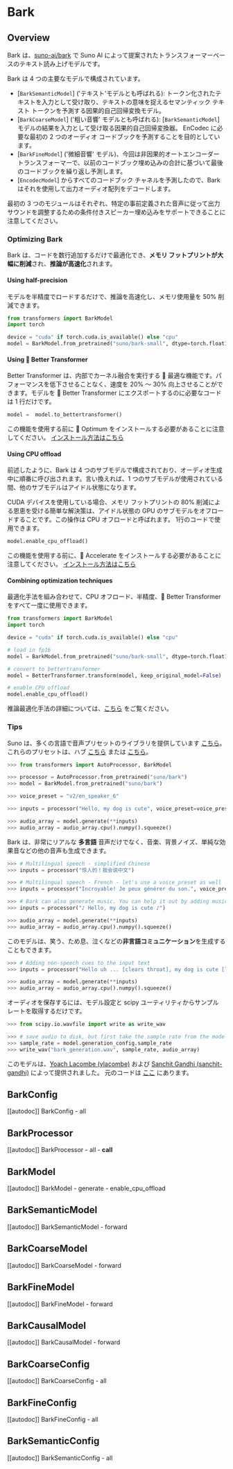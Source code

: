 <!--Copyright 2023 The HuggingFace Team. All rights reserved.

Licensed under the Apache License, Version 2.0 (the "License"); you may not use this file except in compliance with
the License. You may obtain a copy of the License at

http://www.apache.org/licenses/LICENSE-2.0

Unless required by applicable law or agreed to in writing, software distributed under the License is distributed on
an "AS IS" BASIS, WITHOUT WARRANTIES OR CONDITIONS OF ANY KIND, either express or implied. See the License for the
specific language governing permissions and limitations under the License.
-->

# Bark

## Overview

Bark は、[suno-ai/bark](https://github.com/suno-ai/bark) で Suno AI によって提案されたトランスフォーマーベースのテキスト読み上げモデルです。


Bark は 4 つの主要なモデルで構成されています。

- [`BarkSemanticModel`] ('テキスト'モデルとも呼ばれる): トークン化されたテキストを入力として受け取り、テキストの意味を捉えるセマンティック テキスト トークンを予測する因果的自己回帰変換モデル。
- [`BarkCoarseModel`] ('粗い音響' モデルとも呼ばれる): [`BarkSemanticModel`] モデルの結果を入力として受け取る因果的自己回帰変換器。 EnCodec に必要な最初の 2 つのオーディオ コードブックを予測することを目的としています。
- [`BarkFineModel`] ('微細音響' モデル)、今回は非因果的オートエンコーダー トランスフォーマーで、以前のコードブック埋め込みの合計に基づいて最後のコードブックを繰り返し予測します。
- [`EncodecModel`] からすべてのコードブック チャネルを予測したので、Bark はそれを使用して出力オーディオ配列をデコードします。

最初の 3 つのモジュールはそれぞれ、特定の事前定義された音声に従って出力サウンドを調整するための条件付きスピーカー埋め込みをサポートできることに注意してください。

### Optimizing Bark

Bark は、コードを数行追加するだけで最適化でき、**メモリ フットプリントが大幅に削減**され、**推論が高速化**されます。

#### Using half-precision

モデルを半精度でロードするだけで、推論を高速化し、メモリ使用量を 50% 削減できます。

```python
from transformers import BarkModel
import torch

device = "cuda" if torch.cuda.is_available() else "cpu"
model = BarkModel.from_pretrained("suno/bark-small", dtype=torch.float16).to(device)
```

#### Using 🤗 Better Transformer

Better Transformer は、内部でカーネル融合を実行する 🤗 最適な機能です。パフォーマンスを低下させることなく、速度を 20% ～ 30% 向上させることができます。モデルを 🤗 Better Transformer にエクスポートするのに必要なコードは 1 行だけです。

```python
model =  model.to_bettertransformer()
```

この機能を使用する前に 🤗 Optimum をインストールする必要があることに注意してください。 [インストール方法はこちら](https://huggingface.co/docs/optimum/installation)

#### Using CPU offload

前述したように、Bark は 4 つのサブモデルで構成されており、オーディオ生成中に順番に呼び出されます。言い換えれば、1 つのサブモデルが使用されている間、他のサブモデルはアイドル状態になります。

CUDA デバイスを使用している場合、メモリ フットプリントの 80% 削減による恩恵を受ける簡単な解決策は、アイドル状態の GPU のサブモデルをオフロードすることです。この操作は CPU オフロードと呼ばれます。 1行のコードで使用できます。

```python
model.enable_cpu_offload()
```

この機能を使用する前に、🤗 Accelerate をインストールする必要があることに注意してください。 [インストール方法はこちら](https://huggingface.co/docs/accelerate/basic_tutorials/install)

#### Combining optimization techniques

最適化手法を組み合わせて、CPU オフロード、半精度、🤗 Better Transformer をすべて一度に使用できます。

```python
from transformers import BarkModel
import torch

device = "cuda" if torch.cuda.is_available() else "cpu"

# load in fp16
model = BarkModel.from_pretrained("suno/bark-small", dtype=torch.float16).to(device)

# convert to bettertransformer
model = BetterTransformer.transform(model, keep_original_model=False)

# enable CPU offload
model.enable_cpu_offload()
```

推論最適化手法の詳細については、[こちら](https://huggingface.co/docs/transformers/perf_infer_gpu_one) をご覧ください。

### Tips

Suno は、多くの言語で音声プリセットのライブラリを提供しています [こちら](https://suno-ai.notion.site/8b8e8749ed514b0cbf3f699013548683?v=bc67cff786b04b50b3ceb756fd05f68c)。
これらのプリセットは、ハブ [こちら](https://huggingface.co/suno/bark-small/tree/main/speaker_embeddings) または [こちら](https://huggingface.co/suno/bark/tree/main/speaker_embeddings)。

```python
>>> from transformers import AutoProcessor, BarkModel

>>> processor = AutoProcessor.from_pretrained("suno/bark")
>>> model = BarkModel.from_pretrained("suno/bark")

>>> voice_preset = "v2/en_speaker_6"

>>> inputs = processor("Hello, my dog is cute", voice_preset=voice_preset)

>>> audio_array = model.generate(**inputs)
>>> audio_array = audio_array.cpu().numpy().squeeze()
```

Bark は、非常にリアルな **多言語** 音声だけでなく、音楽、背景ノイズ、単純な効果音などの他の音声も生成できます。

```python
>>> # Multilingual speech - simplified Chinese
>>> inputs = processor("惊人的！我会说中文")

>>> # Multilingual speech - French - let's use a voice_preset as well
>>> inputs = processor("Incroyable! Je peux générer du son.", voice_preset="fr_speaker_5")

>>> # Bark can also generate music. You can help it out by adding music notes around your lyrics.
>>> inputs = processor("♪ Hello, my dog is cute ♪")

>>> audio_array = model.generate(**inputs)
>>> audio_array = audio_array.cpu().numpy().squeeze()
```

このモデルは、笑う、ため息、泣くなどの**非言語コミュニケーション**を生成することもできます。


```python
>>> # Adding non-speech cues to the input text
>>> inputs = processor("Hello uh ... [clears throat], my dog is cute [laughter]")

>>> audio_array = model.generate(**inputs)
>>> audio_array = audio_array.cpu().numpy().squeeze()
```

オーディオを保存するには、モデル設定と scipy ユーティリティからサンプル レートを取得するだけです。

```python
>>> from scipy.io.wavfile import write as write_wav

>>> # save audio to disk, but first take the sample rate from the model config
>>> sample_rate = model.generation_config.sample_rate
>>> write_wav("bark_generation.wav", sample_rate, audio_array)
```

このモデルは、[Yoach Lacombe (ylacombe)](https://huggingface.co/ylacombe) および [Sanchit Gandhi (sanchit-gandhi)](https://github.com/sanchit-gandhi) によって提供されました。
元のコードは [ここ](https://github.com/suno-ai/bark) にあります。

## BarkConfig

[[autodoc]] BarkConfig
    - all

## BarkProcessor

[[autodoc]] BarkProcessor
    - all
    - __call__

## BarkModel

[[autodoc]] BarkModel
    - generate
    - enable_cpu_offload

## BarkSemanticModel

[[autodoc]] BarkSemanticModel
    - forward

## BarkCoarseModel

[[autodoc]] BarkCoarseModel
    - forward

## BarkFineModel

[[autodoc]] BarkFineModel
    - forward

## BarkCausalModel

[[autodoc]] BarkCausalModel
    - forward

## BarkCoarseConfig

[[autodoc]] BarkCoarseConfig
    - all

## BarkFineConfig

[[autodoc]] BarkFineConfig
    - all

## BarkSemanticConfig

[[autodoc]] BarkSemanticConfig
    - all
